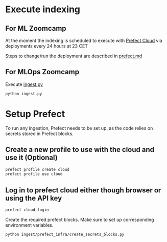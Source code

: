 # Execute indexing
## For ML Zoomcamp
At the moment the indexing is scheduled to execute with [Prefect Cloud](https://app.prefect.cloud/)
via deployments every 24 hours at 23 CET

Steps to change/run the deployment are described in [prefect.md](ml/prefect.md)

## For MLOps Zoomcamp

Execute [ingest.py](mlops/ingest.py)
```shell
python ingest.py
```

# Setup Prefect

To run any ingestion, Prefect needs to be set up, 
as the code relies on secrets stored in Prefect blocks.

## Create a new profile to use with the cloud and use it (Optional)

```bash
prefect profile create cloud
prefect profile use cloud
```

## Log in to prefect cloud either though browser or using the API key
```bash
prefect cloud login
```

Create the required prefect blocks. Make sure to set up corresponding environment
variables.

```shell
python ingest/prefect_infra/create_secrets_blocks.py
```